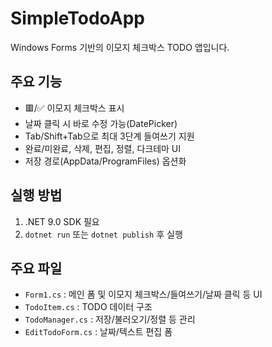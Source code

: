# SimpleTodoApp

Windows Forms 기반의 이모지 체크박스 TODO 앱입니다.

## 주요 기능
- 🟥/✅ 이모지 체크박스 표시
- 날짜 클릭 시 바로 수정 가능(DatePicker)
- Tab/Shift+Tab으로 최대 3단계 들여쓰기 지원
- 완료/미완료, 삭제, 편집, 정렬, 다크테마 UI
- 저장 경로(AppData/ProgramFiles) 옵션화

## 실행 방법
1. .NET 9.0 SDK 필요
2. `dotnet run` 또는 `dotnet publish` 후 실행

## 주요 파일
- `Form1.cs` : 메인 폼 및 이모지 체크박스/들여쓰기/날짜 클릭 등 UI
- `TodoItem.cs` : TODO 데이터 구조
- `TodoManager.cs` : 저장/불러오기/정렬 등 관리
- `EditTodoForm.cs` : 날짜/텍스트 편집 폼
